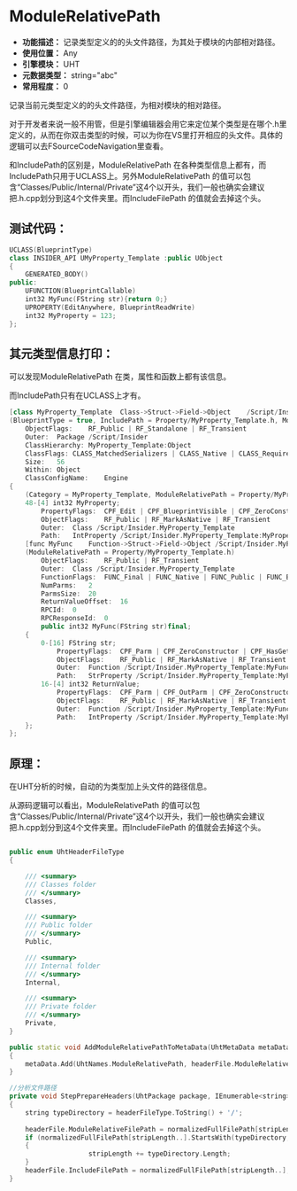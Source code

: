 ﻿# ModuleRelativePath

- **功能描述：** 记录类型定义的的头文件路径，为其处于模块的内部相对路径。
- **使用位置：** Any
- **引擎模块：** UHT
- **元数据类型：** string="abc"
- **常用程度：** 0

记录当前元类型定义的的头文件路径，为相对模块的相对路径。

对于开发者来说一般不用管，但是引擎编辑器会用它来定位某个类型是在哪个.h里定义的，从而在你双击类型的时候，可以为你在VS里打开相应的头文件。具体的逻辑可以去FSourceCodeNavigation里查看。

和IncludePath的区别是，ModuleRelativePath 在各种类型信息上都有，而IncludePath只用于UCLASS上。另外ModuleRelativePath 的值可以包含“Classes/Public/Internal/Private”这4个以开头，我们一般也确实会建议把.h.cpp划分到这4个文件夹里。而IncludeFilePath 的值就会去掉这个头。

## 测试代码：

```cpp
UCLASS(BlueprintType)
class INSIDER_API UMyProperty_Template :public UObject
{
	GENERATED_BODY()
public:
	UFUNCTION(BlueprintCallable)
	int32 MyFunc(FString str){return 0;}
	UPROPERTY(EditAnywhere, BlueprintReadWrite)
	int32 MyProperty = 123;
};
```

## 其元类型信息打印：

可以发现ModuleRelativePath 在类，属性和函数上都有该信息。

而IncludePath只有在UCLASS上才有。

```cpp
[class MyProperty_Template	Class->Struct->Field->Object	/Script/Insider.MyProperty_Template]
(BlueprintType = true, IncludePath = Property/MyProperty_Template.h, ModuleRelativePath = Property/MyProperty_Template.h)
	ObjectFlags:	RF_Public | RF_Standalone | RF_Transient 
	Outer:	Package /Script/Insider
	ClassHierarchy:	MyProperty_Template:Object
	ClassFlags:	CLASS_MatchedSerializers | CLASS_Native | CLASS_RequiredAPI | CLASS_TokenStreamAssembled | CLASS_Intrinsic | CLASS_Constructed 
	Size:	56
	Within:	Object
	ClassConfigName:	Engine
{
	(Category = MyProperty_Template, ModuleRelativePath = Property/MyProperty_Template.h)
	48-[4] int32 MyProperty;
		PropertyFlags:	CPF_Edit | CPF_BlueprintVisible | CPF_ZeroConstructor | CPF_IsPlainOldData | CPF_NoDestructor | CPF_HasGetValueTypeHash | CPF_NativeAccessSpecifierPublic 
		ObjectFlags:	RF_Public | RF_MarkAsNative | RF_Transient 
		Outer:	Class /Script/Insider.MyProperty_Template
		Path:	IntProperty /Script/Insider.MyProperty_Template:MyProperty
	[func MyFunc	Function->Struct->Field->Object	/Script/Insider.MyProperty_Template:MyFunc]
	(ModuleRelativePath = Property/MyProperty_Template.h)
		ObjectFlags:	RF_Public | RF_Transient 
		Outer:	Class /Script/Insider.MyProperty_Template
		FunctionFlags:	FUNC_Final | FUNC_Native | FUNC_Public | FUNC_BlueprintCallable 
		NumParms:	2
		ParmsSize:	20
		ReturnValueOffset:	16
		RPCId:	0
		RPCResponseId:	0
		public int32 MyFunc(FString str)final;
	{
		0-[16] FString str;
			PropertyFlags:	CPF_Parm | CPF_ZeroConstructor | CPF_HasGetValueTypeHash | CPF_NativeAccessSpecifierPublic 
			ObjectFlags:	RF_Public | RF_MarkAsNative | RF_Transient 
			Outer:	Function /Script/Insider.MyProperty_Template:MyFunc
			Path:	StrProperty /Script/Insider.MyProperty_Template:MyFunc:str
		16-[4] int32 ReturnValue;
			PropertyFlags:	CPF_Parm | CPF_OutParm | CPF_ZeroConstructor | CPF_ReturnParm | CPF_IsPlainOldData | CPF_NoDestructor | CPF_HasGetValueTypeHash | CPF_NativeAccessSpecifierPublic 
			ObjectFlags:	RF_Public | RF_MarkAsNative | RF_Transient 
			Outer:	Function /Script/Insider.MyProperty_Template:MyFunc
			Path:	IntProperty /Script/Insider.MyProperty_Template:MyFunc:ReturnValue
	};
};

```

## 原理：

在UHT分析的时候，自动的为类型加上头文件的路径信息。

从源码逻辑可以看出，ModuleRelativePath 的值可以包含“Classes/Public/Internal/Private”这4个以开头，我们一般也确实会建议把.h.cpp划分到这4个文件夹里。而IncludeFilePath 的值就会去掉这个头。

```cpp

public enum UhtHeaderFileType
{

	/// <summary>
	/// Classes folder
	/// </summary>
	Classes,

	/// <summary>
	/// Public folder
	/// </summary>
	Public,

	/// <summary>
	/// Internal folder
	/// </summary>
	Internal,

	/// <summary>
	/// Private folder
	/// </summary>
	Private,
}

public static void AddModuleRelativePathToMetaData(UhtMetaData metaData, UhtHeaderFile headerFile)
{
	metaData.Add(UhtNames.ModuleRelativePath, headerFile.ModuleRelativeFilePath);
}

//分析文件路径
private void StepPrepareHeaders(UhtPackage package, IEnumerable<string> headerFiles, UhtHeaderFileType headerFileType)
{
	string typeDirectory = headerFileType.ToString() + '/';
	
	headerFile.ModuleRelativeFilePath = normalizedFullFilePath[stripLength..];
	if (normalizedFullFilePath[stripLength..].StartsWith(typeDirectory, true, null))
	{
					stripLength += typeDirectory.Length;
	}
	headerFile.IncludeFilePath = normalizedFullFilePath[stripLength..];
}	

```
